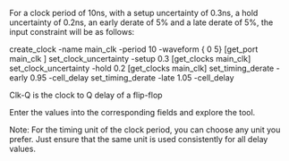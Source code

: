 For a clock period of 10ns, with a setup uncertainty of 0.3ns, a hold uncertainty of 0.2ns,
an early derate of 5% and a late derate of 5%, the input constraint will be as follows:

create_clock -name main_clk -period 10 -waveform { 0  5} [get_port main_clk ]
set_clock_uncertainty -setup 0.3 [get_clocks main_clk]
set_clock_uncertainty -hold 0.2 [get_clocks main_clk]
set_timing_derate -early 0.95 -cell_delay
set_timing_derate -late 1.05 -cell_delay

Clk-Q is the clock to Q delay of a flip-flop

Enter the values into the corresponding fields and explore the tool.

Note: For the timing unit of the clock period, you can choose any unit you prefer.
Just ensure that the same unit is used consistently for all delay values.
